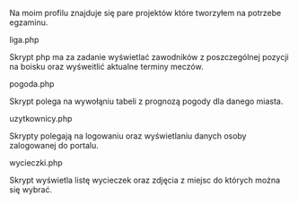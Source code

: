 Na moim profilu znajduje się pare projektów które tworzyłem na potrzebe egzaminu.

liga.php

Skrypt php ma za zadanie wyświetlać zawodników z poszczególnej pozycji na boisku oraz wyśweitlić aktualne terminy meczów.

pogoda.php

Skrypt polega na wywołąniu tabeli z prognozą pogody dla danego miasta.

uzytkownicy.php

Skrypty polegają na logowaniu oraz wyświetlaniu danych osoby zalogowanej do portalu.

wycieczki.php

Skrypt wyświetla listę wycieczek oraz zdjęcia z miejsc do których można się wybrać.
